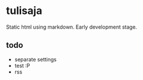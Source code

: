 # tulisaja

Static html using markdown. Early development stage.

## todo

- separate settings
- test :P
- rss
